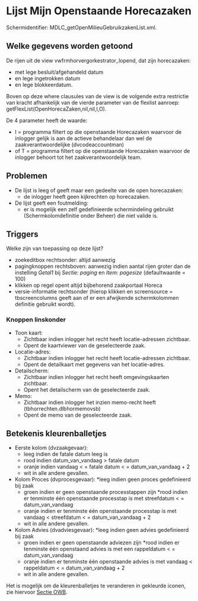 # Lijst Mijn Openstaande Horecazaken

Schermidentifier: MDLC_getOpenMilieuGebruikzakenList.xml.

## Welke gegevens worden getoond

De rijen uit de view vwfrmhorvergorkestrator_lopend, dat zijn horecazaken:

- met lege besluit/afgehandeld datum
- en lege ingetrokken datum
- en lege blokkeerdatum.

Boven op deze where clausules van de view is de volgende extra restrictie van kracht afhankelijk van de vierde parameter van de flexlist aanroep: getFlexList(OpenHorecaZaken,nil,nil,I,O).

De 4 parameter heeft de waarde:

- I = programma filtert op die openstaande Horecazaken waarvoor de inlogger gelijk is aan de actieve behandelaar dan wel de zaakverantwoordelijke (dvcodeaccountman)
- of T = programma filtert op die openstaande Horecazaken waarvoor de inlogger behoort tot het zaakverantwoordelijk team.

## Problemen

- De lijst is leeg of geeft maar een gedeelte van de open horecazaken:
  - de inlogger heeft geen kijkrechten op horecazaken.
- De lijst geeft een foutmelding:
  - er is mogelijk een zelf gedefinieerde schermindeling gebruikt (Schermkolomdefinitie onder Beheer) die niet valide is.

## Triggers

Welke zijn van toepassing op deze lijst?

- zoekeditbox rechtsonder: altijd aanwezig
- pagingknoppen rechtsboven: aanwezig indien aantal rijen groter dan de instelling _Getal1_ bij _Sectie: paging_ en _Item: pagesize_ (defaultwaarde = 100)
- klikken op regel opent altijd bijbehorend zaakportaal Horeca
- versie-informatie rechtsonder (hierop klikken en screensource = tbscreencolumns geeft aan of er een afwijkende schermkolommen definitie gebruikt wordt).

### Knoppen linskonder

- Toon kaart:
  - Zichtbaar indien inlogger het recht heeft locatie-adressen zichtbaar.
  - Opent de kaartviewer van de geselecteerde zaak.
- Locatie-adres:
  - Zichtbaar indien inlogger het recht heeft locatie-adressen zichtbaar.
  - Opent de detailkaart met gegevens van het locatie-adres.
- Detailscherm:
  - Zichtbaar indien inlogger het recht heeft omgevingskaarten zichtbaar.
  - Opent het detailscherm van de geselecteerde zaak.
- Memo:
  - Zichtbaar indien inlogger het inzien memo-recht heeft (tbhorrechten.dlbhormemovsb)
  - Opent de memo van de geselecteerde zaak.

## Betekenis kleurenballetjes

- Eerste kolom (dvzaakgevaar):
  - leeg indien de fatale datum leeg is
  - rood indien datum_van_vandaag > fatale datum
  - oranje indien vandaag < = fatale datum < = datum_van_vandaag + 2
  - wit in alle andere gevallen.
- Kolom Proces (dvprocesgevaar):
  \*leeg indien geen proces gedefinieerd bij zaak
  - groen indien er geen openstaande processtappen zijn
    \*rood indien er tenminste één openstaande processtap is met streefdatum < = datum_van_vandaag
  - oranje indien er tenminste één openstaande processtap is met vandaag < streefdatum < = datum_van_vandaag + 2
  - wit in alle andere gevallen.
- Kolom Advies (dvadviesgevaar):
  \*leeg indien geen advies gedefinieerd bij zaak
  - groen indien er geen openstaande adviezen zijn
    \*rood indien er tenminste één openstaand advies is met een rappeldatum < = datum_van_vandaag
  - oranje indien er tenminste één openstaande advies is met vandaag < rappeldatum < = datum_van_vandaag + 2
  - wit in alle andere gevallen.

Het is mogelijk om de kleurenballetjes te veranderen in gekleurde iconen, zie hiervoor [Sectie OWB](/instellen_inrichten/configuratie/sectie_owb.md).
